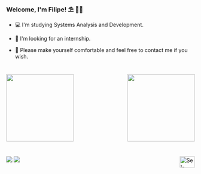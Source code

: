 ### Welcome, I'm Filipe! ⛱️ 🏊‍♂️

- 💻 I'm studying Systems Analysis and Development.

- 💼 I'm looking for an internship.

- 💬 Please make yourself comfortable and feel free to contact me if you wish.

#

<div>
  <a href="https://github.com/fsetubal">
  <img align="center" height="180em" src="https://github-readme-stats.vercel.app/api?username=fsetubal&show_icons=true&theme=codeSTACKr"/>
  <img align="right" height="180em" src="https://github-readme-stats.vercel.app/api/top-langs/?username=fsetubal&theme=codeSTACKr&layout=compact&langs_count=8"/>   
</div> 
  
#
  
<div>
  <a href="https://www.linkedin.com/in/setubalfilipe" target="_blank"><img src="https://img.shields.io/badge/-LinkedIn-%230077B5?style=for-the-badge&logo=linkedin&logoColor=white" target="_blank"></a> 
  <a href = "mailto:setubalfilipe@outlook.com"><img src="https://img.shields.io/badge/Outlook-0078D4?style=for-the-badge&logo=microsoft-outlook&logoColor=white" target="_blank"></a>
  <img align="right" alt="Set-Ubuntu" height="30" width="40" src="https://cdn.jsdelivr.net/gh/devicons/devicon/icons/ubuntu/ubuntu-plain-wordmark.svg">
</div>
   
</div>
  
 
